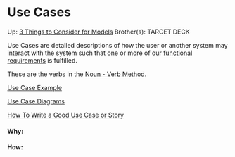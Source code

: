 # Use Cases

Up: [3 Things to Consider for Models](3_things_to_consider_for_models)
Brother(s):
TARGET DECK

Use Cases are detailed descriptions of how the user or another system may interact with the system such that one or more of our [functional requirements](functional_requirements) is fulfilled.

These are the verbs in the [Noun - Verb Method](noun_-_verb_method).

[Use Case Example](use_case_example)

[Use Case Diagrams](use_case_diagrams)

[How To Write a Good Use Case or Story](how_to_write_a_good_use_case_or_story)





































#### Why:
#### How:









